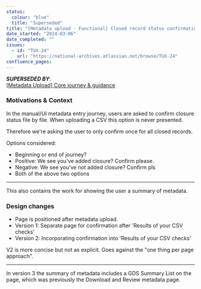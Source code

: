```yaml
---
status:
  colour: "blue"
  title: "Superseded"
title: "[Metadata upload - Functional] Closed record status confirmation & metadata summary"
date_started: "2024-03-06"
date_completed: ""
issues:
  - id: "TUX-24"
    url: "https://national-archives.atlassian.net/browse/TUX-24"
confluence_pages:
---
```


_**SUPERSEDED BY**_:<br>
[[Metadata Upload] Core journey & guidance](/prototype-version/13)

### Motivations & Context


In the manual/UI metadata entry journey, users are asked to confirm closure status file by file. When uploading a CSV this option is never presented.  

Therefore we're asking the user to only confirm once for all closed records.

Options considered:
- Beginning or end of journey?
- Positive: We see you've added closure? Confirm please.
- Negative: We see you've not added closure? Confirm pls
- Both of the above two options

---

This also contains the work for showing the user a summary of metadata.

### Design changes

- Page is positioned after metadata upload. 
- Version 1: Separate page for confirmation after 'Results of your CSV checks'
- Version 2: Incorporating confirmation into 'Results of your CSV checks'

V2 is more concise but not as explicit. Goes against the "one thing per page approach".

---

In version 3 the summary of metadata includes a GDS Summary List on the page, which was previously the Download and Review metadata page.
